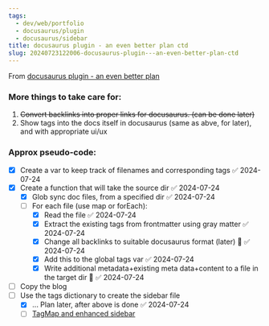 ```yaml
---
tags:
  - dev/web/portfolio
  - docusaurus/plugin
  - docusaurus/sidebar
title: docusaurus plugin - an even better plan ctd
slug: 20240723122006-docusaurus-plugin---an-even-better-plan-ctd
---
```


From [docusaurus plugin - an even better plan](/docs/20240723003043-docusaurus-plugin---an-even-better-plan)
### More things to take care for:
1. ~~Convert backlinks into proper links for docusaurus. (can be done later)~~
2. Show tags into the docs itself in docusaurus (same as abve, for later), and with appropriate ui/ux

### Approx pseudo-code:
- [x] Create a var to keep track of filenames and corresponding tags ✅ 2024-07-24
- [x] Create  a function that will take the source dir ✅ 2024-07-24
	- [x] Glob sync doc files, from a specified dir ✅ 2024-07-24
	- [ ] For each file (use map or forEach):
		- [x] Read the file ✅ 2024-07-24
		- [x] Extract the existing tags from frontmatter using gray matter ✅ 2024-07-24
		- [x] Change all backlinks to suitable docusaurus format (later) 🔽 ✅ 2024-07-24
		- [x] Add this to the global tags var ✅ 2024-07-24
		- [x] Write additional metadata+existing meta data+content to a file in the target dir 🔺 ✅ 2024-07-24
- [ ] Copy the blog
- [ ] Use the tags dictionary to create the sidebar file
	- [x] ... Plan later, after above is done ✅ 2024-07-24
	- [ ] [TagMap and enhanced sidebar](/docs/20240724133308-tagmap-and-enhanced-sidebar)
